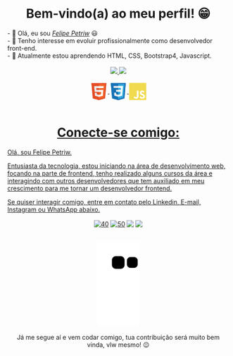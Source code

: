 <h1 align="center">Bem-vindo(a) ao meu perfil! 😁</h1>
- 👋 Olá, eu sou <a href="https://www.linkedin.com/in/felipepetriw/"><i>Felipe Petriw</i></a> 😃️</br>
- 👀 Tenho interesse em evoluir profissionalmente como desenvolvedor front-end.</br>
- 🌱 Atualmente estou aprendendo HTML, CSS, Bootstrap4, Javascript.</br>

</br>

 <div align="center">
  <a href="https://github.com/FelipePetriw">
  <img height="150em" src="https://github-readme-stats.vercel.app/api?username=FelipePetriw&show_icons=true&theme=highcontrast"/>
  <img height="150em" src="https://github-readme-stats.vercel.app/api/top-langs/?username=FelipePetriw&layout=compact&theme=highcontrast"/>
</div>
 
<div div align="center"><br>
  <img align="center" alt="HTML" height="40" width="40" src="https://raw.githubusercontent.com/devicons/devicon/master/icons/html5/html5-original.svg">
  <img align="center" alt="CSS" height="40" width="40" src="https://raw.githubusercontent.com/devicons/devicon/master/icons/css3/css3-original.svg">
  <img align="center" alt="Js" height="40" width="40" src="https://raw.githubusercontent.com/devicons/devicon/master/icons/javascript/javascript-plain.svg">
</div>
 
 <br>
 
 <h1 align="center">Conecte-se comigo:</h1>
 
Olá, sou Felipe Petriw. 
 
Entusiasta da tecnologia, estou iniciando na área de desenvolvimento web, focando na parte de frontend, tenho realizado alguns cursos da área e interagindo com outros desenvolvedores que tem auxiliado em meu crescimento para me tornar um desenvolvedor frontend.
 
Se quiser interagir comigo, entre em contato pelo Linkedin, E-mail, Instagram ou WhatsApp abaixo.
 
 
 <div align="center">
 <a href="https://www.linkedin.com/in/felipepetriw/" target="_blank"><img align="center" alt="40" width="50" src="https://cdn-icons-png.flaticon.com/512/3536/3536505.png" target="_blank"></a>   
 <a href="mailto:felipe.petriw.ads@gmail.com" target="_blank"><img align="center" alt="50" width="50" src="https://cdn-icons-png.flaticon.com/512/888/888853.png"></a> 
 <a href="https://www.instagram.com/felipe_petriw/" target="_blank"><img  align="center"  src="https://cdn-icons-png.flaticon.com/512/1409/1409946.png" width='50' style="max-width:100%;"/></a>     
 <a href="https://api.whatsapp.com/send?phone=5548998563067&text=Ol%C3%A1%2C%20vi%20seu%20perfil%20no%20Github%2C%20gostaria%20de%20conversar%20contigo!" target="_blank"><img  align="center" src="https://cdn-icons-png.flaticon.com/512/2504/2504957.png" width='50' style="max-width:100%;"/></a>
 </div>
 
 </br>
 
<div align="center"> 
   
   ![Snake animation](https://github.com/FelipePetriw/FelipePetriw/blob/output/github-contribution-grid-snake.svg)

</div>

<p align="center">Já me segue aí e vem codar comigo, tua contribuição será muito bem vinda, vlw mesmo! 😉️</h2>
